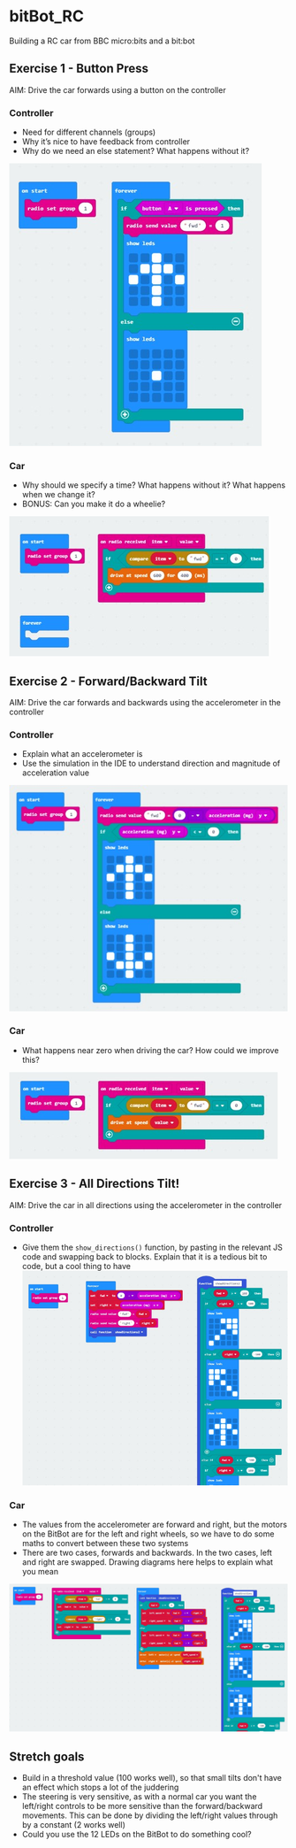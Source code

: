 # bitBot_RC
Building a RC car from BBC micro:bits and a bit:bot

## Exercise 1 - Button Press

AIM: Drive the car forwards using a button on the controller

### Controller

- Need for different channels (groups)
- Why it’s nice to have feedback from controller
- Why do we need an else statement? What happens without it?

![Exercise 1 - Controller](/1_controller.jpg)

### Car

- Why should we specify a time? What happens without it? What happens when we change it?
- BONUS: Can you make it do a wheelie?

![Exercise 1 - Car](/1_car.jpg)

## Exercise 2 - Forward/Backward Tilt

AIM: Drive the car forwards and backwards using the accelerometer in the controller

### Controller

- Explain what an accelerometer is 
- Use the simulation in the IDE to understand direction and magnitude of acceleration value

![Exercise 2 - Controller](/2_controller.jpg)

### Car

- What happens near zero when driving the car? How could we improve this?

![Exercise 2 - Car](/2_car.jpg)

## Exercise 3 - All Directions Tilt!

AIM: Drive the car in all directions using the accelerometer in the controller

### Controller

- Give them the `show_directions()` function, by pasting in the relevant JS code and swapping back to blocks. Explain that it is a tedious bit to code, but a cool thing to have
![Exercise 3 - Controller](/3_controller.jpg)

### Car

- The values from the accelerometer are forward and right, but the motors on the BitBot are for the left and right wheels, so we have to do some maths to convert between these two systems
- There are two cases, forwards and backwards. In the two cases, left and right are swapped. Drawing diagrams here helps to explain what you mean


![Exercise 3 - Car](/3_car.jpg)

## Stretch goals

- Build in a threshold value (100 works well), so that small tilts don't have an effect which stops a lot of the juddering
- The steering is very sensitive, as with a normal car you want the left/right controls to be more sensitive than the forward/backward movements. This can be done by dividing the left/right values through by a constant (2 works well)
- Could you use the 12 LEDs on the BitBot to do something cool? 
